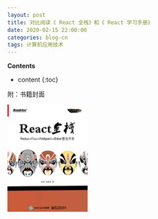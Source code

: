 ```yaml
---
layout: post
title: 对比阅读《 React 全栈》和《 React 学习手册》
date: 2020-02-15 22:00:00
categories: blog-cn
tags: 计算机应用技术
--- 
```


__Contents__

* content
{:toc}



附：书籍封面

<p>
    <img src="/images/react-full-stack-developer.jpg" width="36%">
</p>